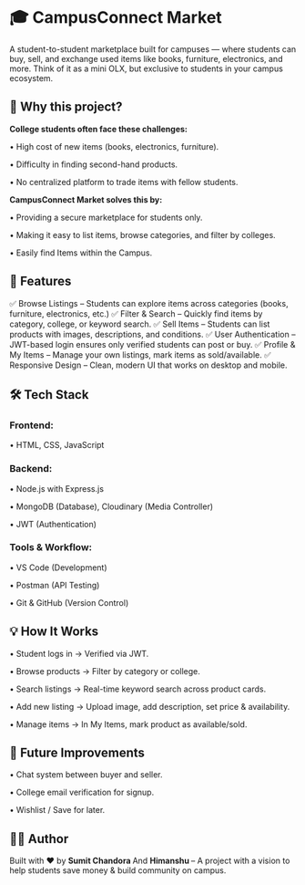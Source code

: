 <h1> 🎓 CampusConnect Market </h1>

A student-to-student marketplace built for campuses — where students can buy, sell, and exchange used items like books, furniture, electronics, and more. Think of it as a mini OLX, but exclusive to students in your campus ecosystem.


<h2> 🚀 Why this project? </h2>

<b> College students often face these challenges: </b>

   • High cost of new items (books, electronics, furniture).

   • Difficulty in finding second-hand products.

   • No centralized platform to trade items with fellow students.

<b> CampusConnect Market solves this by: </b>

   • Providing a secure marketplace for students only.

   • Making it easy to list items, browse categories, and filter by colleges.

   • Easily find Items within the Campus.


<h2> 🎯 Features </h2>

✅ Browse Listings – Students can explore items across categories (books, furniture, electronics, etc.)
✅ Filter & Search – Quickly find items by category, college, or keyword search.
✅ Sell Items – Students can list products with images, descriptions, and conditions.
✅ User Authentication – JWT-based login ensures only verified students can post or buy.
✅ Profile & My Items – Manage your own listings, mark items as sold/available.
✅ Responsive Design – Clean, modern UI that works on desktop and mobile.

 <h2> 🛠️ Tech Stack </h2>

<h3> Frontend: </h3>

   • HTML, CSS, JavaScript 

<h3> Backend: </h3>

   • Node.js with Express.js

   • MongoDB (Database), Cloudinary (Media Controller)

   • JWT (Authentication)

<h3> Tools & Workflow: </h3>

   • VS Code (Development)

   • Postman (API Testing)

   • Git & GitHub (Version Control)

<h2> 💡 How It Works </h2>

  • Student logs in → Verified via JWT.

  • Browse products → Filter by category or college.

  • Search listings → Real-time keyword search across product cards.

  • Add new listing → Upload image, add description, set price & availability.

  • Manage items → In My Items, mark product as available/sold.

<h2> 🔮 Future Improvements </h2>

   • Chat system between buyer and seller.

   • College email verification for signup.

   • Wishlist / Save for later.

<h2> 👨‍💻 Author </h2>

Built with ❤️ by <b> Sumit Chandora </b> And <b> Himanshu </b>– A project with a vision to help students save money & build community on campus.

